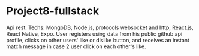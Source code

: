 # Project8-fullstack
Api rest. 
Techs: MongoDB, Node.js, protocols websocket and http, React.js, React Native, Expo. 
User registers using data from his public github api profile, clicks on other users' like or dislike button, and receives an instant match message in case 2 user click on each other's like.
